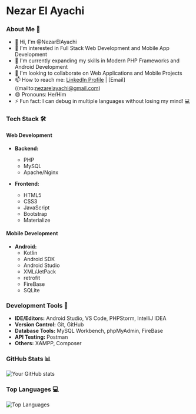 # Nezar El Ayachi

### About Me 👋
- 👋 Hi, I'm @NezarElAyachi
- 👀 I'm interested in Full Stack Web Development and Mobile App Development
- 🌱 I'm currently expanding my skills in Modern PHP Frameworks and Android Development
- 💞️ I'm looking to collaborate on Web Applications and Mobile Projects
- 📫 How to reach me: [LinkedIn Profile](URL:https://www.linkedin.com/in/nezar-el-ayachi-68b0192a2/) | [Email]((mailto:nezarelayachi@gmail.com)
- 😄 Pronouns: He/Him
- ⚡ Fun fact: I can debug in multiple languages without losing my mind! 💻

### Tech Stack 🛠️
#### Web Development
- **Backend:**
  - PHP
  - MySQL
  - Apache/Nginx
  
- **Frontend:**
  - HTML5
  - CSS3
  - JavaScript
  - Bootstrap
  - Materialize

#### Mobile Development
- **Android:**
  - Kotlin
  - Android SDK
  - Android Studio
  - XML/JetPack
  - retrofit
  - FireBase
  - SQLite

### Development Tools 🔧
- **IDE/Editors:** Android Studio, VS Code, PHPStorm, IntelliJ IDEA
- **Version Control:** Git, GitHub
- **Database Tools:** MySQL Workbench, phpMyAdmin, FireBase
- **API Testing:** Postman
- **Others:** XAMPP, Composer

### GitHub Stats 📊
![Your GitHub stats](https://github-readme-stats.vercel.app/api?username=NezarElAyachi&show_icons=true&theme=radical)

### Top Languages 💻
![Top Languages](https://github-readme-stats.vercel.app/api/top-langs/?username=NezarElAyachi&layout=compact&theme=radical)

<!---
NezarElAyachi/NezarElAyachi is a ✨ special ✨ repository because its `README.md` (this file) appears on your GitHub profile.
You can click the Preview link to take a look at your changes.
--->
